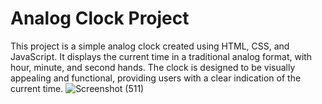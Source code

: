 # Analog Clock Project

This project is a simple analog clock created using HTML, CSS, and JavaScript. It displays the current time in a traditional analog format, with hour, minute, and second hands. The clock is designed to be visually appealing and functional, providing users with a clear indication of the current time.
![Screenshot (511)](https://github.com/Vanicoding27/30-Days-of-JavaScript/assets/165997406/fc994e86-bcba-4a7b-9e78-794fe56ca269)

